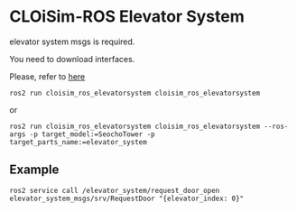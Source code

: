 # CLOiSim-ROS Elevator System

elevator system msgs is required.

You need to download interfaces.

Please, refer to [here](https://github.com/lge-ros2/cloi_common_interfaces/tree/foxy)

```shell
ros2 run cloisim_ros_elevatorsystem cloisim_ros_elevatorsystem
```

or

```shell
ros2 run cloisim_ros_elevatorsystem cloisim_ros_elevatorsystem --ros-args -p target_model:=SeochoTower -p target_parts_name:=elevator_system
```

## Example

```shell
ros2 service call /elevator_system/request_door_open elevator_system_msgs/srv/RequestDoor "{elevator_index: 0}"
```
